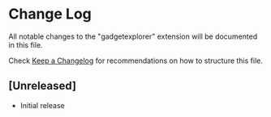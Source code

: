 # Change Log

All notable changes to the "gadgetexplorer" extension will be documented in this file.

Check [Keep a Changelog](http://keepachangelog.com/) for recommendations on how to structure this file.

## [Unreleased]

- Initial release